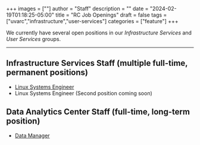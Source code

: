 +++
images = [""]
author = "Staff"
description = ""
date = "2024-02-19T01:18:25-05:00"
title = "RC Job Openings"
draft = false
tags = ["uvarc","infrastructure","user-services"]
categories = ["feature"]
+++

We currently have several open positions in our *Infrastructure Services* and *User Services* groups.

 <!--more-->
- - -

## Infrastructure Services Staff (multiple full-time, permanent positions)

- [Linux Systems Engineer](https://uva.wd1.myworkdayjobs.com/UVAJobs/job/Charlottesville-VA/Linux-System-Engineer_R0040017)
- Linux Systems Engineer (Second position coming soon)

## Data Analytics Center Staff (full-time, long-term position)

- [Data Manager](https://uva.wd1.myworkdayjobs.com/UVAJobs/job/Charlottesville-VA/Data-Manager_R0059978)








